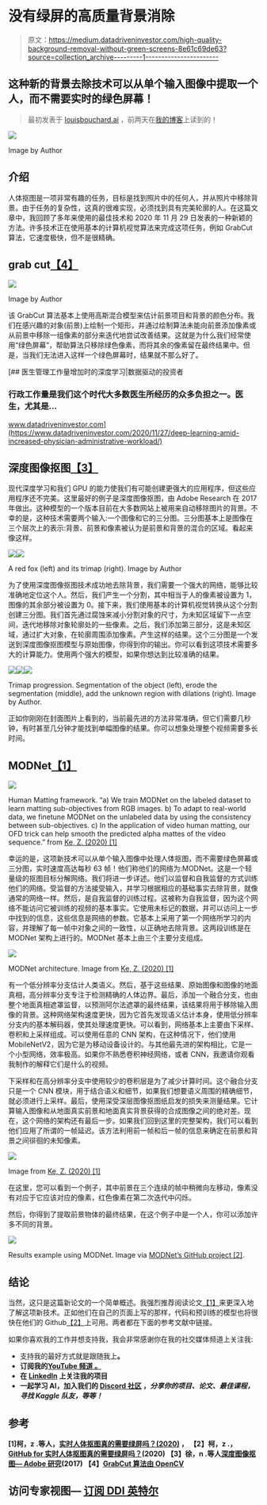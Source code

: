# 没有绿屏的高质量背景消除

> 原文：<https://medium.datadriveninvestor.com/high-quality-background-removal-without-green-screens-8e61c69de63?source=collection_archive---------1----------------------->

## 这种新的背景去除技术可以从单个输入图像中提取一个人，而不需要实时的绿色屏幕！

> 最初发表于 [louisbouchard.ai](https://www.louisbouchard.ai/remove-background/) ，前两天在[我的博客](https://www.louisbouchard.ai/tag/artificial-intelligence/)上读到的！

![](img/22a032ee9f81e3c383ce0e8d15202dc4.png)

Image by Author

## 介绍

人体抠图是一项非常有趣的任务，目标是找到照片中的任何人，并从照片中移除背景。由于任务的复杂性，这真的很难实现，必须找到具有完美轮廓的人。在这篇文章中，我回顾了多年来使用的最佳技术和 2020 年 11 月 29 日发表的一种新颖的方法。许多技术正在使用基本的计算机视觉算法来完成这项任务，例如 GrabCut 算法，它速度极快，但不是很精确。

## grab cut[【4】](https://docs.opencv.org/3.4/d8/d83/tutorial_py_grabcut.html)

![](img/0d70328520085b3f895f9cf36d39dd55.png)

Image by Author

该 GrabCut 算法基本上使用高斯混合模型来估计前景项目和背景的颜色分布。我们在感兴趣的对象(前景)上绘制一个矩形，并通过绘制算法未能向前景添加像素或从前景中移除一组像素的部分来迭代地尝试改善结果。这就是为什么我们经常使用“绿色屏幕”，帮助算法只移除绿色像素，而将其余的像素留在最终结果中。但是，当我们无法进入这样一个绿色屏幕时，结果就不那么好了。

[](https://www.datadriveninvestor.com/2020/11/27/deep-learning-amid-increased-physician-administrative-workload/) [## 医生管理工作量增加时的深度学习|数据驱动的投资者

### 行政工作量是我们这个时代大多数医生所经历的众多负担之一。医生，尤其是…

www.datadriveninvestor.com](https://www.datadriveninvestor.com/2020/11/27/deep-learning-amid-increased-physician-administrative-workload/) 

## 深度图像抠图[【3】](https://sites.google.com/view/deepimagematting)

现代深度学习和我们 GPU 的能力使我们有可能创建更强大的应用程序，但这些应用程序还不完美。这里最好的例子是深度图像抠图，由 Adobe Research 在 2017 年做出。这种模型的一个版本目前在大多数网站上被用来自动移除图片的背景。不幸的是，这种技术需要两个输入:一个图像和它的三分图。三分图基本上是图像在三个层次上的表示:背景、前景和像素被认为是前景和背景的混合的区域。看起来像这样。

![](img/27ca1058e57afaf8b58438864bafeffa.png)![](img/3f9c9a131029ec99a568ef32c34f472d.png)

A red fox (left) and its trimap (right). Image by Author

为了使用深度图像抠图技术成功地去除背景，我们需要一个强大的网络，能够比较准确地定位这个人。然后，我们产生一个分割，其中相当于人的像素被设置为 1，图像的其余部分被设置为 0。接下来，我们使用基本的计算机视觉转换从这个分割创建三分图。我们首先通过腐蚀来减小分割对象的尺寸，为未知区域留下一点空间，迭代地移除对象轮廓处的一些像素。之后，我们添加第三部分，这是未知区域，通过扩大对象，在轮廓周围添加像素。产生这样的结果。这个三分图是一个发送到深度图像抠图模型与原始图像，你得到你的输出。你可以看到这项技术需要多大的计算能力。使用两个强大的模型，如果你想达到比较准确的结果。

![](img/fb2697e62b59833df95cdb715444780e.png)![](img/abdc74192360fd21d7d2e8da583ded98.png)![](img/35429f75173d0af1a44ffbd7cd29b6f4.png)

Trimap progression. Segmentation of the object (left), erode the segmentation (middle), add the unknown region with dilations (right). Image by Author.

正如你刚刚在封面图片上看到的，当前最先进的方法非常准确，但它们需要几秒钟，有时甚至几分钟才能找到单幅图像的结果。你可以想象处理整个视频需要多长时间。

## MODNet[【1】](https://arxiv.org/pdf/2011.11961.pdf)

![](img/5b3f97c49b59b8db8f767a19987cb29a.png)

Human Matting framework. “a) We train MODNet on the labeled dataset to learn matting sub-objectives from RGB images. b) To adapt to real-world data, we finetune MODNet on the unlabeled data by using the consistency between sub-objectives. c) In the application of video human matting, our OFD trick can help smooth the predicted alpha mattes of the video sequence.” from [Ke, Z. (2020) [1]](https://arxiv.org/pdf/2011.11961.pdf)

幸运的是，这项新技术可以从单个输入图像中处理人体抠图，而不需要绿色屏幕或三分图，实时速度高达每秒 63 帧！他们称他们的网络为:MODNet。这是一个轻量级的抠图目标分解网络。我们将进一步详述。他们以监督和自我监督的方式训练他们的网络。受监督的方法接受输入，并学习根据相应的基础事实去除背景，就像通常的网络一样。然后，是自我监督的训练过程。这被称为自我监督，因为这个网络不能访问它被训练的视频的基本事实。它使用未标记的数据，并可以访问上一步中找到的信息，这些信息是网络的参数。它基本上采用了第一个网络所学习的内容，并理解了每一帧中对象之间的一致性，以正确地去除背景。这两段训练是在 MODNet 架构上进行的。MODNet 基本上由三个主要分支组成。

![](img/7fbc3f41f14804d631e98a044f64db4b.png)

MODNet architecture. Image from [Ke, Z. (2020) [1]](https://arxiv.org/pdf/2011.11961.pdf)

有一个低分辨率分支估计人类语义。然后，基于这些结果、原始图像和图像的地面真相，高分辨率分支专注于检测精确的人体边界。最后，添加一个融合分支，也由整个地面真相遮罩监督，以预测阿尔法遮罩的最终结果，该结果将用于移除输入图像的背景。这种网络架构速度更快，因为它首先发现语义估计本身，使用低分辨率分支内的基本解码器，使其处理速度更快。可以看到，网络基本上主要由下采样、卷积和上采样组成。可以使用任意的 CNN 架构，在这种情况下，他们使用 MobileNetV2，因为它是为移动设备设计的。与其他最先进的架构相比，它是一个小型网络，效率极高。如果你不熟悉卷积神经网络，或者 CNN，我邀请你观看我制作的解释它们是什么的视频。

下采样和在高分辨率分支中使用较少的卷积层是为了减少计算时间。这个融合分支只是一个 CNN 模块，用于结合语义和细节，如果我们想要语义周围的精确细节，就必须进行上采样。最后，使用深受深层图像抠图纸启发的损失来测量结果。它计算输入图像和从地面真实前景和地面真实背景获得的合成图像之间的绝对差。现在，这个网络的架构还有最后一步。如果我们回到这里的完整架构，我们可以看到他们应用了所谓的一帧延迟。该方法利用前一帧和后一帧的信息来确定在前景和背景之间徘徊的未知像素。

![](img/5b70bff2468ab7ef65eb1853a5a31428.png)

Image from [Ke, Z. (2020) [1]](https://arxiv.org/pdf/2011.11961.pdf)

在这里，您可以看到一个例子，其中前景在三个连续的帧中稍微向左移动，像素没有对应于它应该对应的像素，红色像素在第二次迭代中闪烁。

然后，你得到了提取前景物体的最终结果，在这个例子中是一个人，你可以添加许多不同的背景。

![](img/9ec5549fc721c00ed637527b1cc6199c.png)

Results example using MODNet. Image via [MODNet’s GitHub project [2]](https://github.com/ZHKKKe/MODNet).

## 结论

当然，这只是这篇新论文的一个简单概述。我强烈推荐阅读论文[【1】](https://arxiv.org/pdf/2011.11961.pdf)来更深入地了解这项新技术。正如他们在自己的页面上写的那样，代码和预训练的模型也将很快在他们的 Github[【2】](https://github.com/ZHKKKe/MODNet)上可用。两者都在下面的参考文献中链接。

如果你喜欢我的工作并想支持我，我会非常感谢你在我的社交媒体频道上关注我:

*   支持我的最好方式就是跟随我上[](https://medium.com/@whats_ai)**。**
*   **订阅我的[YouTube 频道 。](https://www.youtube.com/channel/UCUzGQrN-lyyc0BWTYoJM_Sg)**
*   **在 [**LinkedIn**](https://www.linkedin.com/company/what-is-artificial-intelligence) 上关注我的项目**
*   **一起学习 AI，加入我们的 [**Discord 社区**](https://discord.gg/SVse4Sr) ，*分享你的项目、论文、最佳课程，寻找 Kaggle 队友，等等！***

## **参考**

**[1]柯，z .等人，[实时人体抠图真的需要绿屏吗？(2020)](https://arxiv.org/pdf/2011.11961.pdf) ，
【2】柯，z .， [GitHub for 实时人体抠图真的需要绿屏吗？](https://github.com/ZHKKKe/MODNet)(2020)
【3】徐，n .等人[深度图像抠图— Adobe 研究](https://sites.google.com/view/deepimagematting)(2017)
【4】[GrabCut 算法由 OpenCV](https://docs.opencv.org/3.4/d8/d83/tutorial_py_grabcut.html)**

## **访问专家视图— [订阅 DDI 英特尔](https://datadriveninvestor.com/ddi-intel)**